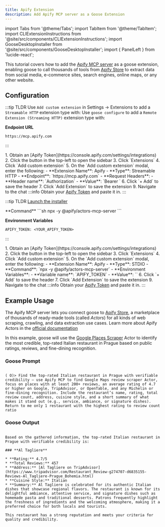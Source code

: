 ```yaml
---
title: Apify Extension
description: Add Apify MCP server as a Goose Extension
---
```


import Tabs from '@theme/Tabs';
import TabItem from '@theme/TabItem';
import CLIExtensionInstructions from '@site/src/components/CLIExtensionInstructions';
import GooseDesktopInstaller from '@site/src/components/GooseDesktopInstaller';
import { PanelLeft } from 'lucide-react';

This tutorial covers how to add the [Apify MCP server](https://mcp.apify.com) as a goose extension, enabling goose to call thousands of tools from [Apify Store](https://apify.com/store) to extract data from social media, e-commerce sites, search engines, online maps, or any other website.

## Configuration

<Tabs groupId="remote-or-local">
<!-- REMOTE SETUP -->
<TabItem value="remote" label="Apify Remote MCP" default>

:::tip TLDR
<Tabs groupId="interface">
  <TabItem value="ui" label="Goose Desktop" default>
  Use `Add custom extension` in Settings → Extensions to add a `Streamable HTTP` extension type with:
  </TabItem>
  <TabItem value="cli" label="Goose CLI">
  Use `goose configure` to add a `Remote Extension (Streaming HTTP)` extension type with:
  </TabItem>
</Tabs>

  **Endpoint URL**
```
https://mcp.apify.com
```
:::

<Tabs groupId="interface">
  <TabItem value="ui" label="Goose Desktop" default>
    1. Obtain an [Apify Token](https://console.apify.com/settings/integrations)  
    2. Click the <PanelLeft className="inline" size={16} /> button in the top-left to open the sidebar  
    3. Click `Extensions`  
    4. Click `Add custom extension`  
    5. On the `Add custom extension` modal, enter the following:  
       - **Extension Name**: Apify  
       - **Type**: Streamable HTTP  
       - **Endpoint**: `https://mcp.apify.com`  
       - **Request Headers**:  
          - **Header name**: `Authorization`  
          - **Value**: `Bearer <YOUR_APIFY_TOKEN>`  
    6. Click `+ Add` to save the header  
    7. Click `Add Extension` to save the extension
    9. Navigate to the chat  
  </TabItem>

  <TabItem value="cli" label="Goose CLI">
    <CLIExtensionInstructions
      name="apify-mcp"
      type="http"
      url="https://mcp.apify.com"
      timeout={300}
      envVars={[
        { key: "Authorization", value: "Bearer apify_xxxxxxxxxxxxxxxxxxxxxxxxxxxxxxxxxxxx" }
      ]}
    />
    :::info
    Obtain your <a href="https://console.apify.com/settings/integrations" target="_blank" rel="noopener noreferrer">Apify Token</a> and paste it in.
    :::
  </TabItem>
</Tabs>

</TabItem>

<!-- LOCAL SETUP -->
<TabItem value="local" label="Apify Local MCP">

:::tip TLDR
<Tabs groupId="interface">
  <TabItem value="ui" label="Goose Desktop" default>
  [Launch the installer](goose://extension?cmd=npx&arg=@apify/actors-mcp-server&arg=start&id=mcp_apify_local&name=Apify%20Local%20MCP%20Server&description=Run%20Apify%20MCP%20server%20locally%20using%20your%20token&env=APIFY_TOKEN%3DYour%20Apify%20Token)
  </TabItem>

  <TabItem value="cli" label="Goose CLI">
  **Command**
  ```sh
  npx -y @apify/actors-mcp-server
  ```
  </TabItem>
</Tabs>

**Environment Variables**
```
APIFY_TOKEN: <YOUR_APIFY_TOKEN>
```
:::

<Tabs groupId="interface">
  <TabItem value="ui" label="Goose Desktop" default>
    1. Obtain an [Apify Token](https://console.apify.com/settings/integrations)  
    2. Click the <PanelLeft className="inline" size={16} /> button in the top-left to open the sidebar  
    3. Click `Extensions`  
    4. Click `Add custom extension`  
    5. On the `Add custom extension` modal, enter the following:  
       - **Extension Name**: Apify  
       - **Type**: STDIO
       - **Command**: `npx -y @apify/actors-mcp-server`  
       - **Environment Variables**:  
          - **Variable name**: `APIFY_TOKEN`  
          - **Value**: `<YOUR_APIFY_TOKEN>`  
    6. Click `+ Add` to save the header  
    7. Click `Add Extension` to save the extension  
    9. Navigate to the chat  
  </TabItem>

  <TabItem value="cli" label="Goose CLI">
    <CLIExtensionInstructions
      name="apify-mcp"
      type="stdio"
      command="npx -y @apify/actors-mcp-server"
      timeout={300}
      envVars={[
        { key: "APIFY_TOKEN", value: "apify_xxxxxxxxxxxxxxxxxxxxxxxxxxxxxxxxxxxx" }
      ]}
    />
    :::info
    Obtain your <a href="https://console.apify.com/settings/integrations" target="_blank" rel="noopener noreferrer">Apify Token</a> and paste it in.
    :::  
  </TabItem>
</Tabs>

</TabItem>
</Tabs>

## Example Usage

The Apify MCP server lets you connect goose to [Apify Store](https://apify.com/store), a marketplace of thousands of ready-made tools (called _Actors_) for all kinds of web scraping, crawling, and data extraction use cases. Learn more about Apify Actors in the [official documentation](https://docs.apify.com/platform/actors)

In this example, goose will use the [Google Places Scraper](https://apify.com/compass/crawler-google-places) Actor to identify the most credible, top-rated Italian restaurant in Prague based on public ratings, reviews, and fine-dining recognition.

### Goose Prompt

```

( O)> Find the top-rated Italian restaurant in Prague with verifiable credibility — use Apify MCP to find Google Maps review scraper Actor, focus on places with at least 200+ reviews, an average rating of 4.7 or higher on Google, TripAdvisor, or OpenTable, and any Michelin or fine-dining recognition. Include the restaurant’s name, rating, total review count, address, cuisine style, and a short summary of what makes it stand out (e.g., service, ambiance, or signature dishes). Return to me only 1 restaurant with the highest rating to review count ratio

```

### Goose Output

```

Based on the gathered information, the top-rated Italian restaurant in Prague with verifiable credibility is:

### **Al Tagliere**

* **Rating:** 4.7/5
* **Total Reviews:** 457
* **Address:** [Al Tagliere on TripAdvisor](https://www.tripadvisor.com/Restaurant_Review-g274707-d6835155-Reviews-Al_Tagliere-Prague_Bohemia.html)
* **Cuisine Style:** Italian
* **Summary:** Al Tagliere is celebrated for its authentic Italian dishes that showcase regional flavors. The restaurant is known for its delightful ambiance, attentive service, and signature dishes such as homemade pasta and traditional desserts. Patrons frequently highlight the freshness of ingredients and the welcoming atmosphere, making it a preferred choice for both locals and tourists.

This restaurant has a strong reputation and meets your criteria for quality and credibility.

```

